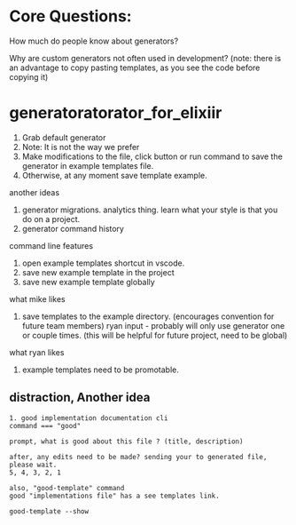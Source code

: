 # Core Questions:
How much do people know about generators?

Why are custom generators not often used in development?
(note: there is an advantage to copy pasting templates, as you see the code before copying it)

# generatoratorator_for_elixiir

1. Grab default generator
2. Note: It is not the way we prefer
3. Make modifications to the file, click button or run command to save the generator in example templates file.
4. Otherwise, at any moment save template example.

another ideas
1. generator migrations. analytics thing. learn what your style is that you do on a project.
2. generator command history

command line features 
1. open example templates shortcut in vscode.
2. save new example template in the project
3. save new example template globally

what mike likes
1. save templates to the example directory. (encourages convention for future team members)
ryan input - probably will only use generator one or couple times. (this will be helpful for future project, need to be global)

what ryan likes
1. example templates need to be promotable.

## distraction, Another idea
```
1. good implementation documentation cli
command === "good"

prompt, what is good about this file ? (title, description)

after, any edits need to be made? sending your to generated file, please wait.
5, 4, 3, 2, 1

also, "good-template" command
good "implementations file" has a see templates link.

good-template --show
```
